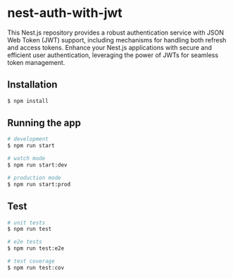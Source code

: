 # nest-auth-with-jwt
This Nest.js repository provides a robust authentication service with JSON Web Token (JWT) support, including mechanisms for handling both refresh and access tokens. Enhance your Nest.js applications with secure and efficient user authentication, leveraging the power of JWTs for seamless token management.

## Installation

```bash
$ npm install
```

## Running the app

```bash
# development
$ npm run start

# watch mode
$ npm run start:dev

# production mode
$ npm run start:prod
```

## Test

```bash
# unit tests
$ npm run test

# e2e tests
$ npm run test:e2e

# test coverage
$ npm run test:cov
```
